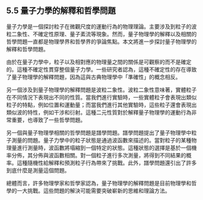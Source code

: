 ## 5.5 量子力學的解釋和哲學問題

量子力學是一個探討粒子在微觀尺度的運動行為的物理理論。主要涉及到粒子的波粒二象性、不確定性原理、量子紊流等現象。然而，量子物理學的解釋以及相關的哲學問題一直都是物理學界和哲學界的爭論焦點。本文將進一步探討量子物理學的解釋和哲學問題。

由於在量子力學中，粒子以及相對應的物理量之間的關係是可觀察的而不是確定的。這種不確定性貫穿整個量子力學。一些研究者認為，這種不確定性的存在導致了量子物理學的解釋問題，因為這與古典物理學中「準確性」的概念相反。

另一個涉及到量子物理學的解釋問題是波粒二象性。波粒二象性意味著，實體粒子在不同情況下表現出不同的性質。當我們進行實驗時，一些實體粒子會表現出類似粒子的特點，例如位置和運動量；而當我們進行其他實驗時，這些粒子還會表現出類似波的特性，例如干涉和衍射。這種二元性質對於解釋量子物理學的運動行為非常重要，也導致了一些哲學問題。

另一個與量子物理學相關的哲學問題是譜學問題。譜學問題提出了量子物理學中粒子測量的問題。量子力學中的粒子狀態是通過波函數來描述的。當對粒子的某種物理量進行測量時，波函數將塌縮到一個特定的狀態。這種狀態的選擇是基於一個機率分佈，其分佈與波函數相關。對一個粒子進行多次測量，將得到不同結果的概率。這種隨機性給解釋和預測粒子行為帶來了挑戰。此外，譜學問題還引出了許多到底什麼是測量這個問題。

總體而言，許多物理學家和哲學家認為，量子物理學的解釋問題是目前物理學和哲學的一大挑戰。這些問題的解決可能需要突破嶄新的思維和理論方法。